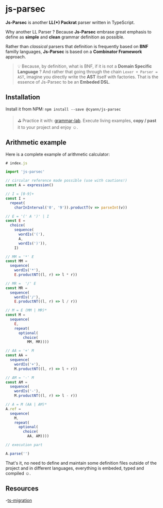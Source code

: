 # js-parsec 

**Js-Parsec** is another **LL(*) Packrat** parser written in TypeScript.

Why another LL Parser ? Because **Js-Parsec** embrase great emphasis to define as **simple** and **clean** grammar definition as possible.

Rather than *classical* parsers that definition is frequently based on **BNF** familly languages, **Js-Parsec** is based on a **Combinator Framework** approach.


> :bulb: Because, by definition, what is BNF, if it is not a **Domain Specific Language** ? And rather that going through the chain ```Lexer + Parser = AST```, imagine you directly write the **AST** itself with factories.
That is the essence of Js-Parsec to be an **Embeded DSL**.

## Installation

Install it from NPM: `npm install --save @cyann/js-parsec`

> :golf: Practice it with: [grammar-lab](http://grammar.kids-lab.io). Execute living examples, **copy / past** it to your project and enjoy :relaxed:.

## Arithmetic example

Here is a complete example of arithmetic calculator:
``` javascript
# index.js

import 'js-parsec'

// circular reference made possible (use with cautions!)
const A = expression()

// I = [0-9]+
const I =
  repeat(
    charInInterval('0', '9')).productT(v => parseInt(v))

// E = '(' A ')' | I
const E =
  choice(
    sequence(
      wordIs('('),
      A,
      wordIs(')')),
    I)

// MM = '*' E
const MM =
  sequence(
    wordIs('*'),
    E.productNT((l, r) => l * r))

// MR =  '/' E
const MR =
  sequence(
    wordIs('/'),
    E.productNT((l, r) => l / r))

// M = E (MM | MR)*
const M =
  sequence(
    E,
    repeat(
      optional(
        choice(
          MM, MR))))

// AA = '+' M
const AA =
  sequence(
    wordIs('+'),
    M.productNT((l, r) => l + r))

// AM = '-' M
const AM =
  sequence(
    wordIs('-'),
    M.productNT((l, r) => l - r))

// A = M (AA | AM)*
A.ref =
  sequence(
    M,
    repeat(
      optional(
        choice(
          AA, AM))))

// execution part

A.parse('')
```
That's it, no need to define and maintain some definition files outside of the project and in different languages, everything is embeded, typed and compiled :relaxed:.

## Resources

-[ts-migration](https://www.tsmean.com/articles/how-to-write-a-typescript-library/)